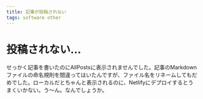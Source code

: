 ```yaml
---
title: 記事が投稿されない
tags: software other
---
```


# 投稿されない…

せっかく記事を書いたのにAllPostsに表示されませんでした。記事のMarkdownファイルの命名規則を間違ってはいたんですが、ファイル名をリネームしてもだめでした。ローカルだとちゃんと表示されるのに、Netlifyにデプロイするとうまくいかない。う〜ん。なんでしょうか。
